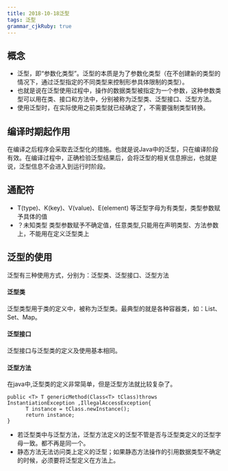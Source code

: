 ```yaml
---
title: 2018-10-18泛型
tags: 泛型
grammar_cjkRuby: true
---
```

## 概念
- 泛型，即“参数化类型”。泛型的本质是为了参数化类型（在不创建新的类型的情况下，通过泛型指定的不同类型来控制形参具体限制的类型）。
- 也就是说在泛型使用过程中，操作的数据类型被指定为一个参数，这种参数类型可以用在类、接口和方法中，分别被称为泛型类、泛型接口、泛型方法。
- 使用泛型时，在实际使用之前类型就已经确定了，不需要强制类型转换。
## 编译时期起作用
在编译之后程序会采取去泛型化的措施。也就是说Java中的泛型，只在编译阶段有效。在编译过程中，正确检验泛型结果后，会将泛型的相关信息擦出，也就是说，泛型信息不会进入到运行时阶段。
## 通配符
- T(type)、K(key)、V(value)、E(element) 等泛型字母为有类型，类型参数赋予具体的值
- ？未知类型 类型参数赋予不确定值，任意类型,只能用在声明类型、方法参数上，不能用在定义泛型类上
## 泛型的使用
泛型有三种使用方式，分别为：泛型类、泛型接口、泛型方法
#### 泛型类
泛型类型用于类的定义中，被称为泛型类。最典型的就是各种容器类，如：List、Set、Map。
#### 泛型接口
泛型接口与泛型类的定义及使用基本相同。
#### 泛型方法
在java中,泛型类的定义非常简单，但是泛型方法就比较复杂了。
```
public <T> T genericMethod(Class<T> tClass)throws InstantiationException ,IllegalAccessException{
      T instance = tClass.newInstance();
      return instance;
}
```
- 若泛型类中与泛型方法，泛型方法定义的泛型不管是否与泛型类定义的泛型字母一致。都不再是同一个。
- 静态方法无法访问类上定义的泛型；如果静态方法操作的引用数据类型不确定的时候，必须要将泛型定义在方法上。

